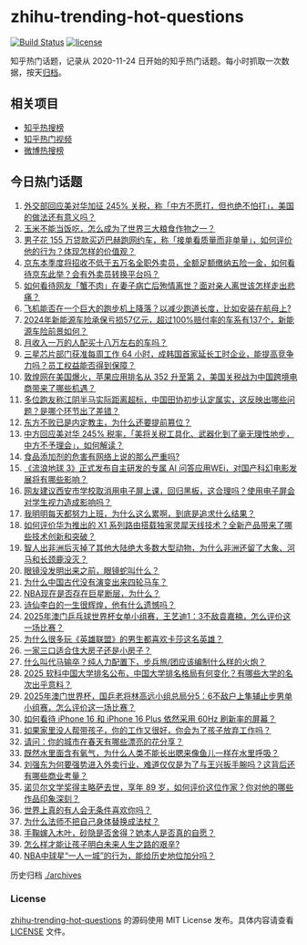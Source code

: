 # zhihu-trending-hot-questions

[![Build Status](https://github.com/justjavac/zhihu-trending-hot-questions/workflows/ci/badge.svg?branch=master)](https://github.com/justjavac/zhihu-trending-hot-questions/actions)
[![license](https://img.shields.io/github/license/justjavac/zhihu-trending-hot-questions)](https://github.com/justjavac/zhihu-trending-hot-questions/blob/master/LICENSE)

知乎热门话题，记录从 2020-11-24
日开始的知乎热门话题。每小时抓取一次数据，按天[归档](./archives)。

## 相关项目

- [知乎热搜榜](https://github.com/justjavac/zhihu-trending-top-search)
- [知乎热门视频](https://github.com/justjavac/zhihu-trending-hot-video)
- [微博热搜榜](https://github.com/justjavac/weibo-trending-hot-search)

## 今日热门话题

<!-- BEGIN -->
<!-- 最后更新时间 Thu Apr 17 2025 03:15:35 GMT+0800 (China Standard Time) -->

1. [外交部回应美对华加征 245% 关税，称「中方不愿打，但也绝不怕打」，美国的做法还有意义吗？](https://www.zhihu.com/question/1895809164938277400)
1. [玉米不能当饭吃，怎么成为了世界三大粮食作物之一？](https://www.zhihu.com/question/337913080)
1. [男子花 155 万贷款买迈巴赫跑网约车，称「接单看质量而非单量」，如何评价他的行为？体现怎样的价值观？](https://www.zhihu.com/question/1895820514657788200)
1. [京东本季度将招收不低于五万名全职外卖员，全额足额缴纳五险一金，如何看待京东此举？会有外卖员转换平台吗？](https://www.zhihu.com/question/1895533580416971000)
1. [如何看待网友「蟹不肉」在妻子病亡后殉情离世？面对亲人离世该怎样走出悲痛？](https://www.zhihu.com/question/1894688625788163800)
1. [飞机能否在一个巨大的跑步机上降落？以减少跑道长度，比如安装在航母上?](https://www.zhihu.com/question/1895266599809831400)
1. [2024年新能源车险承保亏损57亿元，超过100%赔付率的车系有137个，新能源车险前景如何？](https://www.zhihu.com/question/1895436271557505000)
1. [月收入一万的人配买十八万左右的车吗？](https://www.zhihu.com/question/664294712)
1. [三星芯片部门获准每周工作 64 小时，成韩国首家延长工时企业，能提高竞争力吗？员工权益能否得到保障？](https://www.zhihu.com/question/1895555404341146000)
1. [敦煌网在美国爆火，苹果应用排名从 352 升至第 2，美国关税战为中国跨境电商带来了哪些机遇？](https://www.zhihu.com/question/1895610554514634800)
1. [多位跑友称江阴半马实际距离超标，中国田协初步认定属实，这反映出哪些问题？是哪个环节出了差错？](https://www.zhihu.com/question/1895518255554209500)
1. [东方不败已是内定教主，为什么还要提前篡位？](https://www.zhihu.com/question/26609759)
1. [中方回应美对华 245% 税率，「美将关税工具化、武器化到了毫无理性地步，中方不予理会」，如何解读？](https://www.zhihu.com/question/1895938907499107800)
1. [食品添加剂的危害有网络上说的那么严重吗?](https://www.zhihu.com/question/10826151408)
1. [《流浪地球 3》正式发布自主研发的专属 AI 问答应用WEi，对国产科幻电影发展将有哪些影响？](https://www.zhihu.com/question/1895478531301008600)
1. [网友建议西安市学校取消用电子屏上课，回归黑板，这合理吗？使用电子屏会对学生视力造成影响吗？](https://www.zhihu.com/question/1895772694135403500)
1. [我明明每天都努力上班，为什么这么累啊，到底是追求什么结果？](https://www.zhihu.com/question/1895388866199925200)
1. [如何评价华为推出的 X1 系列路由搭载独家灵犀天线技术？全新产品带来了哪些技术创新和突破？](https://www.zhihu.com/question/1895490264983904500)
1. [智人出非洲后灭掉了其他大陆绝大多数大型动物，为什么非洲还留了大象、河马和长颈鹿没灭？](https://www.zhihu.com/question/1890531637936247300)
1. [眼镜没发明出来之前，眼镜蛇叫什么？](https://www.zhihu.com/question/1888387205346616000)
1. [为什么中国古代没有演变出来四轮马车？](https://www.zhihu.com/question/20361708)
1. [NBA现在是否存在巨星断层，为什么？](https://www.zhihu.com/question/25258761)
1. [诗仙李白的一生很辉煌，他有什么遗憾吗？](https://www.zhihu.com/question/1895256364604974000)
1. [2025年澳门乒乓球世界杯女单小组赛，王艺迪1：3不敌袁嘉楠，怎么评价这一场比赛？](https://www.zhihu.com/question/1895562079584355300)
1. [为什么很多玩《英雄联盟》的男生都喜欢卡莎这名英雄？](https://www.zhihu.com/question/365875475)
1. [一家三口适合住大房子还是小房子？](https://www.zhihu.com/question/1894274984572064000)
1. [什么叫代马输卒？纯人力配置下，步兵旅/团应该编制什么样的火炮？](https://www.zhihu.com/question/10757783760)
1. [2025 软科中国大学排名公布，中国大学排名格局有何变化？有哪些大学的名次出乎意料？](https://www.zhihu.com/question/1895448004594460400)
1. [2025年澳门世界杯，国乒老将林高远小组总局分5：6不敌户上隼辅止步男单小组赛，怎么评价这一场比赛？](https://www.zhihu.com/question/1895917578532157400)
1. [如何看待 iPhone 16 和 iPhone 16 Plus 依然采用 60Hz 刷新率的屏幕？](https://www.zhihu.com/question/665832611)
1. [如果家里没人帮带孩子，你的工作又很好，你会为了孩子放弃工作吗？](https://www.zhihu.com/question/1894113089466656300)
1. [请问：你的城市在春天有哪些漂亮的花分享？](https://www.zhihu.com/question/13512164456)
1. [既然水里面含有氧气，为什么人类不能长出腮来像鱼儿一样在水里呼吸？](https://www.zhihu.com/question/662361734)
1. [刘强东为何要强势进入外卖行业，难道仅仅是为了与王兴扳手腕吗？这背后还有哪些商业考量？](https://www.zhihu.com/question/12898372957)
1. [诺贝尔文学奖得主略萨去世，享年 89 岁，如何评价这位作家？你对他的哪些作品印象深刻？](https://www.zhihu.com/question/1895071501746673200)
1. [世界上真的有人会无条件喜欢你吗？](https://www.zhihu.com/question/654424647)
1. [为什么法师不把自己身体替换成法杖？](https://www.zhihu.com/question/14076147234)
1. [手鞠嫁入木叶，砂隐是否舍得？她本人是否真的自愿？](https://www.zhihu.com/question/60953167)
1. [怎么样才能让孩子明白未来人生之路的艰辛?](https://www.zhihu.com/question/1893954859050456300)
1. [NBA中球星“一人一城”的行为，能给历史地位加分吗？](https://www.zhihu.com/question/11165533562)

<!-- END -->

历史归档 [./archives](./archives)

### License

[zhihu-trending-hot-questions](https://github.com/justjavac/zhihu-trending-hot-questions)
的源码使用 MIT License 发布。具体内容请查看 [LICENSE](./LICENSE) 文件。
